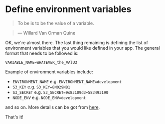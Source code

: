 # Define environment variables

> To be is to be the value of a variable.

> — Willard Van Orman Quine

OK, we're almost there. The last thing remaining is defining the list of environment variables that you would like defined in your app. The general format that needs to be followed is:
```
VARIABLE_NAME=WHATEVER_the_VAlU3
```


Example of environment variables include:
- `ENVIRONMENT_NAME` e.g. `ENVIRONMENT_NAME=development`
- `S3_KEY` e.g. `S3_KEY=8N029N81`
- `S3_SECRET` e.g. `S3_SECRET=9s83109d3+583493190`
- `NODE_ENV` e.g. `NODE_ENV=development`

and so on. More details can be got from [here](https://devcenter.heroku.com/articles/config-vars).

That's it!

